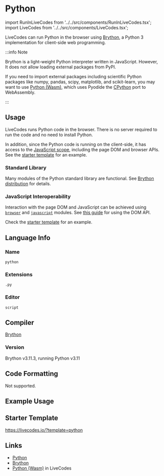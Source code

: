 # Python

import RunInLiveCodes from '../../src/components/RunInLiveCodes.tsx';
import LiveCodes from '../../src/components/LiveCodes.tsx';

LiveCodes can run Python in the browser using [Brython](https://brython.info/), a Python 3 implementation for client-side web programming.

:::info Note

Brython is a light-weight Python interpreter written in JavaScript. However, It does not allow loading external packages from PyPI.

If you need to import external packages including scientific Python packages like numpy, pandas, scipy, matplotlib, and scikit-learn, you may want to use [Python (Wasm)](./python-wasm.md), which uses Pyodide the [CPython](https://github.com/python/cpython) port to WebAssembly.

:::

## Usage

LiveCodes runs Python code in the browser. There is no server required to run the code and no need to install Python.

In addition, since the Python code is running on the client-side, it has access to the [JavaScript scope](#javascript-interoperability), including the page DOM and browser APIs. See the [starter template](#starter-template) for an example.

### Standard Library

Many modules of the Python standard library are functional. See [Brython distribution](https://brython.info/static_doc/en/stdlib.html) for details.

### JavaScript Interoperability

Interaction with the page DOM and JavaScript can be achieved using [`browser`](https://brython.info/static_doc/en/browser.html) and [`javascript`](https://brython.info/static_doc/en/javascript.html) modules. See [this guide](https://brython.info/static_doc/en/dom_api.html) for using the DOM API.

Check the [starter template](#starter-template) for an example.

## Language Info

### Name

`python`

### Extensions

`.py`

### Editor

`script`

## Compiler

[Brython](https://brython.info/)

### Version

Brython v3.11.3, running Python v3.11

## Code Formatting

Not supported.

## Example Usage

<LiveCodes template="python" height="80vh"></LiveCodes>

## Starter Template

https://livecodes.io/?template=python

## Links

- [Python](https://www.python.org/)
- [Brython](https://brython.info/)
- [Python (Wasm)](./python-wasm.md) in LiveCodes

